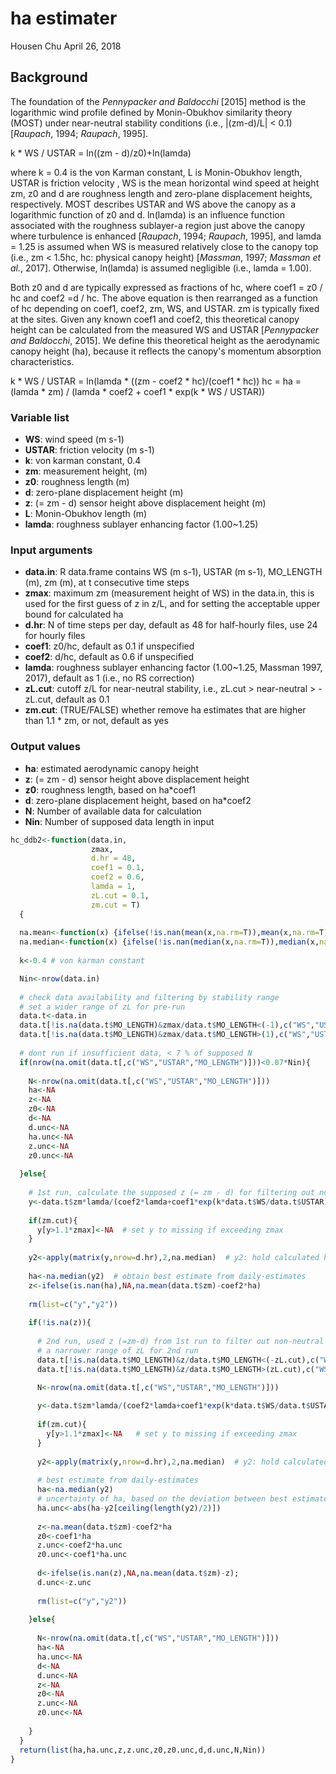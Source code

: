 ha estimater
================
Housen Chu
April 26, 2018

Background
----------

The foundation of the *Pennypacker and Baldocchi* \[2015\] method is the logarithmic wind profile defined by Monin-Obukhov similarity theory (MOST) under near-neutral stability conditions (i.e., |(zm-d)/L| &lt; 0.1) \[*Raupach*, 1994; *Raupach*, 1995\].

k \* WS / USTAR = ln((zm - d)/z0)+ln(lamda)

where k = 0.4 is the von Karman constant, L is Monin-Obukhov length, USTAR is friction velocity , WS is the mean horizontal wind speed at height zm, z0 and d are roughness length and zero-plane displacement heights, respectively. MOST describes USTAR and WS above the canopy as a logarithmic function of z0 and d. ln(lamda) is an influence function associated with the roughness sublayer-a region just above the canopy where turbulence is enhanced \[*Raupach*, 1994; *Raupach*, 1995\], and lamda = 1.25 is assumed when WS is measured relatively close to the canopy top (i.e., zm &lt; 1.5hc, hc: physical canopy height) \[*Massman*, 1997; *Massman et al.*, 2017\]. Otherwise, ln(lamda) is assumed negligible (i.e., lamda = 1.00).

Both z0 and d are typically expressed as fractions of hc, where coef1 = z0 / hc and coef2 =d / hc. The above equation is then rearranged as a function of hc depending on coef1, coef2, zm, WS, and USTAR. zm is typically fixed at the sites. Given any known coef1 and coef2, this theoretical canopy height can be calculated from the measured WS and USTAR \[*Pennypacker and Baldocchi*, 2015\]. We define this theoretical height as the aerodynamic canopy height (ha), because it reflects the canopy's momentum absorption characteristics.

k \* WS / USTAR = ln(lamda \* ((zm - coef2 \* hc)/(coef1 \* hc))
hc = ha = (lamda \* zm) / (lamda \* coef2 + coef1 \* exp(k \* WS / USTAR))

### Variable list

-   **WS**: wind speed (m s-1)
-   **USTAR**: friction velocity (m s-1)
-   **k**: von karman constant, 0.4
-   **zm**: measurement height, (m)
-   **z0**: roughness length (m)
-   **d**: zero-plane displacement height (m)
-   **z**: (= zm - d) sensor height above displacement height (m)
-   **L**: Monin-Obukhov length (m)
-   **lamda**: roughness sublayer enhancing factor (1.00~1.25)

### Input arguments

-   **data.in**: R data.frame contains WS (m s-1), USTAR (m s-1), MO\_LENGTH (m), zm (m), at t consecutive time steps
-   **zmax**: maximum zm (measurement height of WS) in the data.in, this is used for the first guess of z in z/L, and for setting the acceptable upper bound for calculated ha
-   **d.hr**: N of time steps per day, default as 48 for half-hourly files, use 24 for hourly files
-   **coef1**: z0/hc, default as 0.1 if unspecified
-   **coef2**: d/hc, default as 0.6 if unspecified
-   **lamda**: roughness sublayer enhancing factor (1.00~1.25, Massman 1997, 2017), default as 1 (i.e., no RS correction)
-   **zL.cut**: cutoff z/L for near-neutral stability, i.e., zL.cut &gt; near-neutral &gt; -zL.cut, default as 0.1
-   **zm.cut**: (TRUE/FALSE) whether remove ha estimates that are higher than 1.1 \* zm, or not, default as yes

### Output values

-   **ha**: estimated aerodynamic canopy height
-   **z**: (= zm - d) sensor height above displacement height
-   **z0**: roughness length, based on ha\*coef1
-   **d**: zero-plane displacement height, based on ha\*coef2
-   **N**: Number of available data for calculation
-   **Nin**: Number of supposed data length in input

``` r
hc_ddb2<-function(data.in,         
                  zmax,
                  d.hr = 48,
                  coef1 = 0.1,
                  coef2 = 0.6,
                  lamda = 1,
                  zL.cut = 0.1,
                  zm.cut = T)
  {
  
  na.mean<-function(x) {ifelse(!is.nan(mean(x,na.rm=T)),mean(x,na.rm=T),NA)}
  na.median<-function(x) {ifelse(!is.nan(median(x,na.rm=T)),median(x,na.rm=T),NA)}
  
  k<-0.4 # von karman constant

  Nin<-nrow(data.in)
  
  # check data availability and filtering by stability range
  # set a wider range of zL for pre-run
  data.t<-data.in
  data.t[!is.na(data.t$MO_LENGTH)&zmax/data.t$MO_LENGTH<(-1),c("WS","USTAR")]<-NA  
  data.t[!is.na(data.t$MO_LENGTH)&zmax/data.t$MO_LENGTH>(1),c("WS","USTAR")]<-NA  
  
  # dont run if insufficient data, < 7 % of supposed N
  if(nrow(na.omit(data.t[,c("WS","USTAR","MO_LENGTH")]))<0.07*Nin){
    
    N<-nrow(na.omit(data.t[,c("WS","USTAR","MO_LENGTH")]))
    ha<-NA
    z<-NA
    z0<-NA
    d<-NA
    d.unc<-NA
    ha.unc<-NA
    z.unc<-NA
    z0.unc<-NA
    
  }else{
    
    # 1st run, calculate the supposed z (= zm - d) for filtering out non-near neutral conditions
    y<-data.t$zm*lamda/(coef2*lamda+coef1*exp(k*data.t$WS/data.t$USTAR));  # y: hold calculated ha for each (half)hour 
    
    if(zm.cut){
      y[y>1.1*zmax]<-NA  # set y to missing if exceeding zmax  
    }
    
    y2<-apply(matrix(y,nrow=d.hr),2,na.median)  # y2: hold calculated ha for each day
    
    ha<-na.median(y2)  # obtain best estimate from daily-estimates
    z<-ifelse(is.nan(ha),NA,na.mean(data.t$zm)-coef2*ha)
    
    rm(list=c("y","y2"))
    
    if(!is.na(z)){
      
      # 2nd run, used z (=zm-d) from 1st run to filter out non-neutral conditions 
      # a narrower range of zL for 2nd run
      data.t[!is.na(data.t$MO_LENGTH)&z/data.t$MO_LENGTH<(-zL.cut),c("WS","USTAR")]<-NA  
      data.t[!is.na(data.t$MO_LENGTH)&z/data.t$MO_LENGTH>(zL.cut),c("WS","USTAR")]<-NA  

      N<-nrow(na.omit(data.t[,c("WS","USTAR","MO_LENGTH")]))
      
      y<-data.t$zm*lamda/(coef2*lamda+coef1*exp(k*data.t$WS/data.t$USTAR));  # y: hold calculated ha for each (half)hour 
      
      if(zm.cut){
        y[y>1.1*zmax]<-NA   # set y to missing if exceeding zmax
      }
      
      y2<-apply(matrix(y,nrow=d.hr),2,na.median)  # y2: hold calculated ha for each day
      
      # best estimate from daily-estimates
      ha<-na.median(y2)  
      # uncertainty of ha, based on the deviation between best estimates ha, and the daily-estimates (not used in manuscript)  
      ha.unc<-abs(ha-y2[ceiling(length(y2)/2)])   
      
      z<-na.mean(data.t$zm)-coef2*ha
      z0<-coef1*ha
      z.unc<-coef2*ha.unc
      z0.unc<-coef1*ha.unc
      
      d<-ifelse(is.nan(z),NA,na.mean(data.t$zm)-z);
      d.unc<-z.unc
      
      rm(list=c("y","y2"))
      
    }else{
      
      N<-nrow(na.omit(data.t[,c("WS","USTAR","MO_LENGTH")]))
      ha<-NA
      ha.unc<-NA
      d<-NA
      d.unc<-NA
      z<-NA
      z0<-NA
      z.unc<-NA
      z0.unc<-NA
      
    }
  }
  return(list(ha,ha.unc,z,z.unc,z0,z0.unc,d,d.unc,N,Nin))
}
```
